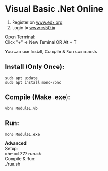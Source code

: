 Visual Basic .Net Online
=

1. Register on www.edx.org  
2. Login to www.cs50.io 

Open Terminal:  
Click "+" -> New Teminal OR Alt + T     

You can use Install, Compile & Run commands     

Install (Only Once):
-
    sudo apt update     
    sudo apt install mono-vbnc      

Compile (Make .exe):    
-
    vbnc Module1.vb 

Run:    
-
    mono Module1.exe    

**Advanced!**  
Setup:  
    chmod 777 run.sh    
Compile & Run:   
    ./run.sh